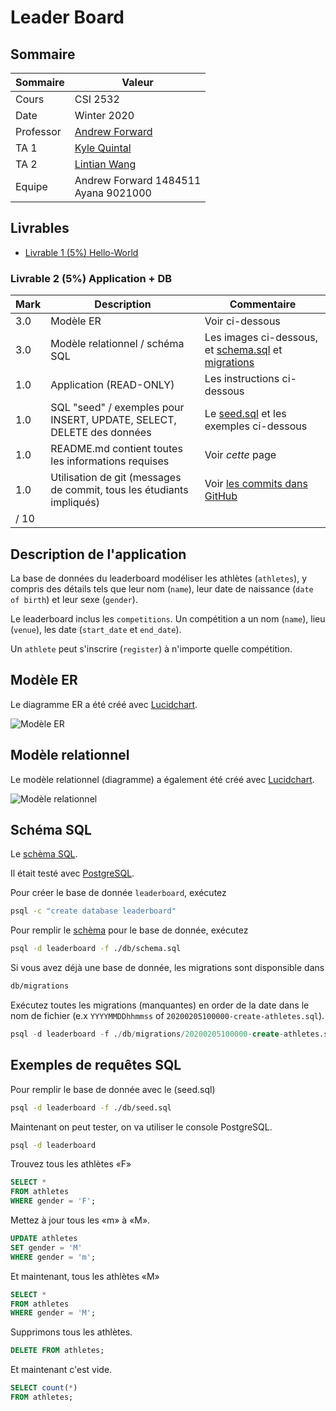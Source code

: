 # Leader Board

## Sommaire

| Sommaire | Valeur |
| --- | --- |
| Cours | CSI 2532 |
| Date | Winter 2020 |
| Professor | [Andrew Forward](aforward@uottawa.ca) |
| TA 1 | [Kyle Quintal](kquin039@uottawa.ca) |
| TA 2 | [Lintian Wang](lwang263@uottawa.ca) |
| Equipe | Andrew Forward 1484511<br>Ayana 9021000 |

## Livrables

* [Livrable 1 (5%) Hello-World](deliverable1.fr.md)

### Livrable 2 (5%) Application + DB

| Mark | Description | Commentaire |
| --- | --- | --- |
| 3.0 | Modèle ER | Voir ci-dessous |
| 3.0 | Modèle relationnel / schéma SQL | Les images ci-dessous, et [schema.sql](db/schema.sql) et [migrations](db/migrations) |
| 1.0 | Application (READ-ONLY) | Les instructions ci-dessous |
| 1.0 | SQL "seed" / exemples pour INSERT, UPDATE, SELECT, DELETE des données | Le [seed.sql](seed.sql) et les exemples ci-dessous |
| 1.0 | README.md contient toutes les informations requises | Voir _cette_ page |
| 1.0 | Utilisation de git (messages de commit, tous les étudiants impliqués) | Voir [les commits dans GitHub](https://github.com/aforward/leaderboard/commits/master) |
| / 10 | |


## Description de l'application

La base de données du leaderboard modéliser les athlètes (`athletes`), y compris
des détails tels que leur nom (`name`), leur date de naissance
(`date of birth`) et leur sexe (`gender`).

Le leaderboard inclus les `competitions`. Un compétition a un nom (`name`),
lieu (`venue`), les date (`start_date` et `end_date`).

Un `athlete` peut s'inscrire (`register`) à n'importe quelle compétition.

## Modèle ER

Le diagramme ER a été créé avec [Lucidchart](/lucidchart.md).

![Modèle ER](assets/ErModel.png)

## Modèle relationnel

Le modèle relationnel (diagramme) a également été créé avec [Lucidchart](/lucidchart.md).

![Modèle relationnel](assets/RelationalModel.png)

## Schéma SQL

Le [schèma SQL](db/schema.sql).

Il était testé avec [PostgreSQL](https://www.postgresql.org/).

Pour créer le base de donnée `leaderboard`, exécutez

```bash
psql -c "create database leaderboard"
```

Pour remplir le [schèma](db/schema.sql) pour le base de donnée, exécutez

```bash
psql -d leaderboard -f ./db/schema.sql
```

Si vous avez déjà une base de donnée, les migrations sont disponsible dans

```bash
db/migrations
```

Exécutez toutes les migrations (manquantes) en order de la date dans le
nom de fichier (e.x `YYYYMMDDhhmmss` of `20200205100000-create-athletes.sql`).

```sql
psql -d leaderboard -f ./db/migrations/20200205100000-create-athletes.sql
```

## Exemples de requêtes SQL

Pour remplir le base de donnée avec le (seed.sql)

```bash
psql -d leaderboard -f ./db/seed.sql
```

Maintenant on peut tester, on va utiliser le console PostgreSQL.

```bash
psql -d leaderboard
```

Trouvez tous les athlètes «F»

```sql
SELECT *
FROM athletes
WHERE gender = 'F';
```

Mettez à jour tous les «m» à «M».

```sql
UPDATE athletes
SET gender = 'M'
WHERE gender = 'm';
```

Et maintenant, tous les athlètes «M»

```sql
SELECT *
FROM athletes
WHERE gender = 'M';
```

Supprimons tous les athlètes.

```sql
DELETE FROM athletes;
```

Et maintenant c'est vide.

```sql
SELECT count(*)
FROM athletes;
```